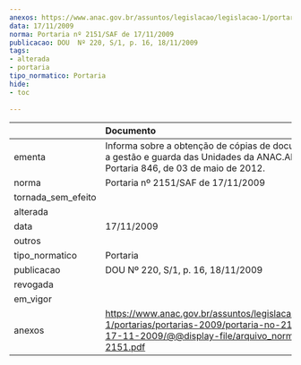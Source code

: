 ```yaml
---
anexos: https://www.anac.gov.br/assuntos/legislacao/legislacao-1/portarias/portarias-2009/portaria-no-2151-saf-de-17-11-2009/@@display-file/arquivo_norma/PA2009-2151.pdf
data: 17/11/2009
norma: Portaria nº 2151/SAF de 17/11/2009
publicacao: DOU  Nº 220, S/1, p. 16, 18/11/2009
tags:
- alterada
- portaria
tipo_normatico: Portaria
hide: 
- toc 
 
---
```


|                    | Documento                                                                                                                                                         |
|:-------------------|:------------------------------------------------------------------------------------------------------------------------------------------------------------------|
| ementa             | Informa sobre a obtenção de cópias de documentos sob a gestão e guarda das Unidades da ANAC.Alterada pela Portaria 846, de 03 de maio de 2012.                    |
| norma              | Portaria nº 2151/SAF de 17/11/2009                                                                                                                                |
| tornada_sem_efeito |                                                                                                                                                                   |
| alterada           |                                                                                                                                                                   |
| data               | 17/11/2009                                                                                                                                                        |
| outros             |                                                                                                                                                                   |
| tipo_normatico     | Portaria                                                                                                                                                          |
| publicacao         | DOU  Nº 220, S/1, p. 16, 18/11/2009                                                                                                                               |
| revogada           |                                                                                                                                                                   |
| em_vigor           |                                                                                                                                                                   |
| anexos             | https://www.anac.gov.br/assuntos/legislacao/legislacao-1/portarias/portarias-2009/portaria-no-2151-saf-de-17-11-2009/@@display-file/arquivo_norma/PA2009-2151.pdf |